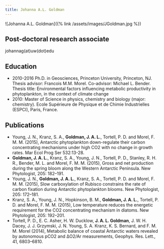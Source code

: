 ```yaml
---
title: Johanna A.L. Goldman
---
```

![Johanna A.L. Goldman]({% link /assets/images/JGoldman.jpg %})

## Post-doctoral research associate
johannag(at)uw(dot)edu

## Education
* 2010-2016 Ph.D. in Geosciences, Princeton University, Princeton, NJ. Thesis advisor: Francois M.M. Morel. Co-advisor: Michael L. Bender. Thesis title: Environmental factors influencing metabolic productivity in phytoplankton, in the context of climate change
* 2010: Master of Science in physics, chemistry and biology (major: chemistry). Ecole Supérieure de Physique et de Chimie Industrielles (ESPCI), Paris, France.

## Publications
* Young, J. N., Kranz, S. A., **Goldman, J. A. L.**, Tortell, P. D. and Morel, F. M. M. (2015), Antarctic phytoplankton down-regulate their carbon concentrating mechanisms under high CO2 with no change in growth rates. Mar Ecol Prog Ser 532:13-28.
* **Goldman, J. A. L.**, Kranz, S. A., Young, J. N., Tortell, P. D., Stanley, R. H. R., Bender, M. L. and Morel, F. M. M. (2015), Gross and net production during the spring bloom along the Western Antarctic Peninsula. New Phytologist, 205: 182–191.
* Young, J. N., **Goldman, J. A. L.**, Kranz, S. A., Tortell, P. D. and Morel, F. M. M. (2015), Slow carboxylation of Rubisco constrains the rate of carbon fixation during Antarctic phytoplankton blooms. New Phytologist, 205: 172–181.
* Kranz, S. A., Young, J. N., Hopkinson, B. M., **Goldman, J. A. L.**, Tortell, P. D. and Morel, F. M. M. (2015), Low temperature reduces the energetic requirement for the CO2 concentrating mechanism in diatoms. New Phytologist, 205: 192–201.
* Tortell, P. D., E. C. Asher, H. W. Ducklow, **J. A. L. Goldman**, J. W. H. Dacey, J. J. Grzymski, J. N. Young, S. A. Kranz, K. S. Bernard, and F. M. M. Morel (2014), Metabolic balance of coastal Antarctic waters revealed by autonomous pCO2 and ΔO2/Ar measurements, Geophys. Res. Lett., 41, 6803–6810.
